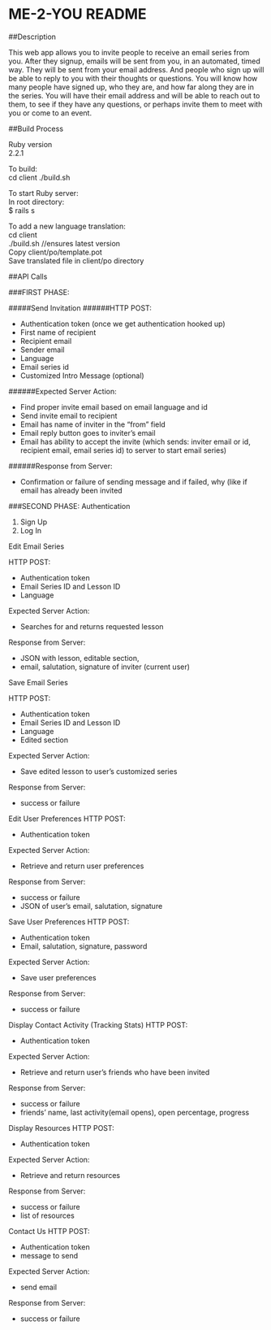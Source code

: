 ME-2-YOU README<br />
======

##Description  

This web app allows you to invite people to receive an email series from you. After they signup, emails will be sent from you, in an automated, timed way. They will be sent from your email address. And people who sign up will be able to reply to you with their thoughts or questions. You will know how many people have signed up, who they are, and how far along they are in the series. You will have their email address and will be able to reach out to them, to see if they have any questions, or perhaps invite them to meet with you or come to an event.

##Build Process

Ruby version<br />
2.2.1<br />

To build:<br />
cd client
./build.sh


To start Ruby server:<br />
In root directory:<br />
$ rails s<br />

To add a new language translation:<br />
cd client<br />
./build.sh //ensures latest version<br />
Copy client/po/template.pot<br />
Save translated file in client/po directory<br />


##API Calls

###FIRST PHASE:

#####Send Invitation
######HTTP POST:
- Authentication token (once we get authentication hooked up)
- First name of recipient
- Recipient email
- Sender email
- Language
- Email series id
- Customized Intro Message (optional)

######Expected Server Action:
- Find proper invite email based on email language and id
- Send invite email to recipient
- Email has name of inviter in the “from” field
- Email reply button goes to inviter’s email
- Email has ability to accept the invite (which sends: inviter email or id, recipient email, email series id) to server to start email series)

######Response from Server:
- Confirmation or failure of sending message and if failed, why (like if email has already been invited

###SECOND PHASE:
Authentication
1) Sign Up
2) Log In

Edit Email Series

HTTP POST:

- Authentication token
- Email Series ID and Lesson ID
- Language

Expected Server Action:

- Searches for and returns requested lesson

Response from Server:

- JSON with lesson, editable section,
- email, salutation, signature of inviter (current user)

Save Email Series

HTTP POST:

- Authentication token
- Email Series ID and Lesson ID
- Language
- Edited section

Expected Server Action:

- Save edited lesson to user’s customized series

Response from Server:

- success or failure

Edit User Preferences
HTTP POST:

- Authentication token

Expected Server Action:

- Retrieve and return user preferences

Response from Server:

- success or failure
- JSON of user’s email, salutation, signature

Save User Preferences
HTTP POST:

- Authentication token
- Email, salutation, signature, password

Expected Server Action:

- Save user preferences

Response from Server:

- success or failure

Display Contact Activity (Tracking Stats)
HTTP POST:

- Authentication token

Expected Server Action:

- Retrieve and return user’s friends who have been invited

Response from Server:

- success or failure
- friends’ name, last activity(email opens), open percentage, progress

Display Resources
HTTP POST:

- Authentication token

Expected Server Action:

- Retrieve and return resources

Response from Server:

- success or failure
- list of resources

Contact Us
HTTP POST:

- Authentication token
- message to send

Expected Server Action:

- send email

Response from Server:

- success or failure
